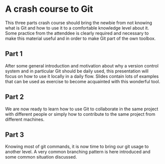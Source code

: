 # A crash course to Git

This three parts crash course should bring the newbie from not knowing what is Git and how to use it to a comfortable knowledge level about it.
Some practice from the attenddee is clearly required and necessary to make this material useful and in order to make Git part of the own toolbox.

## Part 1

After some general introduction and motivation about why a version control system and in particular Git should be daily used, this presentation will focus on how to use it locally in a daily flow.
Slides contain lots of examples that can be used as exercise to become acquainted with this wonderful tool.

## Part 2

We are now ready to learn how to use Git to collaborate in the same project with different people or simply how to contribute to the same project from different machines.

## Part 3

Knowing most of git commands, it is now time to bring our git usage to another level.
A very common branching pattern is here introduced and some common situation discussed.
